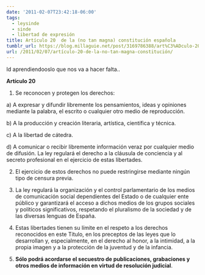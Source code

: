 ```yaml
---
date: '2011-02-07T23:42:18-06:00'
tags:
  - leysinde
  - sinde
  - libertad de expresión
title: Artículo 20  de la (no tan magna) constitución española
tumblr_url: https://blog.millaguie.net/post/3169786388/art%C3%ADculo-20-de-la-no-tan-magna-constituci%C3%B3n
url: /2011/02/07/artículo-20-de-la-no-tan-magna-constitución/
---
```


Id aprendiendooslo que nos va a hacer falta..

**Artículo 20**

1. Se reconocen y protegen los derechos:

a) A expresar y difundir libremente los pensamientos, ideas y opiniones mediante la palabra, el escrito o cualquier otro medio de reproducción.

b) A la producción y creación literaria, artística, científica y técnica.

c) A la libertad de cátedra.

d) A comunicar o recibir libremente información veraz por cualquier medio de difusión. La ley regulará el derecho a la cláusula de conciencia y al secreto profesional en el ejercicio de estas libertades.

2. El ejercicio de estos derechos no puede restringirse mediante ningún tipo de censura previa.

3. La ley regulará la organización y el control parlamentario de los medios de comunicación social dependientes del Estado o de cualquier ente público y garantizará el acceso a dichos medios de los grupos sociales y políticos significativos, respetando el pluralismo de la sociedad y de las diversas lenguas de España.

4. Estas libertades tienen su límite en el respeto a los derechos reconocidos en este Título, en los preceptos de las leyes que lo desarrollan y, especialmente, en el derecho al honor, a la intimidad, a la propia imagen y a la protección de la juventud y de la infancia.

5. **Sólo podrá acordarse el secuestro de publicaciones, grabaciones y otros medios de información en virtud de resolución judicial**.